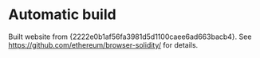 # Automatic build
Built website from {2222e0b1af56fa3981d5d1100caee6ad663bacb4}. See https://github.com/ethereum/browser-solidity/ for details.
